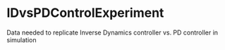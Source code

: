 # IDvsPDControlExperiment
Data needed to replicate Inverse Dynamics controller vs. PD controller in simulation
